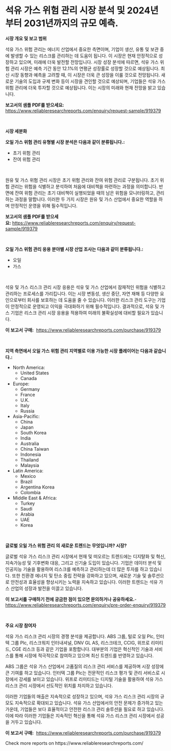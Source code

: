 <p><h1>석유 가스 위험 관리 시장 분석 및 2024년부터 2031년까지의 규모 예측.</h1></p><p><strong>시장 개요 및 보고 범위</strong></p>
<p><p>석유 가스 위험 관리는 에너지 산업에서 중요한 측면이며, 기업이 생산, 유통 및 보관 중에 발생할 수 있는 리스크를 관리하는 데 도움이 됩니다. 이 시장은 현재 안정적으로 성장하고 있으며, 미래에 더욱 발전할 전망입니다. 시장 성장 분석에 따르면, 석유 가스 위험 관리 시장은 예측 기간 동안 12.1%의 연평균 성장률로 성장할 것으로 예상됩니다. 최신 시장 동향과 예측을 고려할 때, 이 시장은 더욱 큰 성장을 이룰 것으로 전망됩니다. 새로운 기술의 도입과 규제 변화 등이 시장을 견인할 것으로 예상되며, 기업들은 석유 가스 위험 관리에 더욱 투자할 것으로 예상됩니다. 이는 시장의 미래와 현재 전망을 밝고 있습니다.</p></p>
<p><strong>보고서의 샘플 PDF를 받으세요:</strong> <a href="https://www.reliableresearchreports.com/enquiry/request-sample/919379">https://www.reliableresearchreports.com/enquiry/request-sample/919379</a></p>
<p>&nbsp;</p>
<p><strong>시장 세분화</strong></p>
<p><strong>오일 가스 위험 관리 유형별 시장 분석은 다음과 같이 분류됩니다.:</strong></p>
<p><ul><li>초기 위험 관리</li><li>잔여 위험 관리</li></ul></p>
<p>&nbsp;</p>
<p><p>원유 및 가스 위험 관리 시장은 초기 위험 관리와 잔여 위험 관리로 구분됩니다. 초기 위험 관리는 위험을 식별하고 분석하여 처음에 대비책을 마련하는 과정을 의미합니다. 반면에 잔여 위험 관리는 초기 대비책이 실행되었을 때의 남은 위험을 모니터링하고, 관리하는 과정을 말합니다. 이러한 두 가지 시장은 원유 및 가스 산업에서 중요한 역할을 하며 안정적인 운영을 위해 필수적입니다.</p></p>
<p><strong>보고서의 샘플 PDF를 받으세요:</strong>&nbsp;<a href="https://www.reliableresearchreports.com/enquiry/request-sample/919379">https://www.reliableresearchreports.com/enquiry/request-sample/919379</a></p>
<p>&nbsp;</p>
<p><strong> 오일 가스 위험 관리 응용 분야별 시장 산업 조사는 다음과 같이 분류됩니다.:</strong></p>
<p><ul><li>오일</li><li>가스</li></ul></p>
<p>&nbsp;</p>
<p><p>석유 및 가스 리스크 관리 시장 응용은 석유 및 가스 산업에서 잠재적인 위험을 식별하고 관리하는 프로세스를 가리킵니다. 이는 시장 변동성, 생산 중단, 자연 재해 등 다양한 요인으로부터 회사를 보호하는 데 도움을 줄 수 있습니다. 이러한 리스크 관리 도구는 기업이 안정적으로 운영되고 이익을 극대화하기 위해 필수적입니다. 결과적으로, 석유 및 가스 기업은 리스크 관리 시장 응용을 적용하여 미래의 불확실성에 대비할 필요가 있습니다.</p></p>
<p><strong>이 보고서 구매:</strong>&nbsp; <a href="https://www.reliableresearchreports.com/purchase/919379">https://www.reliableresearchreports.com/purchase/919379</a></p>
<p>&nbsp;</p>
<p><strong>지역 측면에서 오일 가스 위험 관리 지역별로 이용 가능한 시장 플레이어는 다음과 같습니다.:</strong></p>
<p><ul>
    <li>
        North America:
        <ul>
            <li>United States</li>
            <li>Canada</li>
        </ul>
    </li>
    <li>
        Europe:
        <ul>
            <li>Germany</li>
            <li>France</li>
            <li>U.K.</li>
            <li>Italy</li>
            <li>Russia</li>
        </ul>
    </li>
    <li>
        Asia-Pacific:
        <ul>
            <li>China</li>
            <li>Japan</li>
            <li>South Korea</li>
            <li>India</li>
            <li>Australia</li>
            <li>China Taiwan</li>
            <li>Indonesia</li>
            <li>Thailand</li>
            <li>Malaysia</li>
        </ul>
    </li>
    <li>
        Latin America:
        <ul>
            <li>Mexico</li>
            <li>Brazil</li>
            <li>Argentina Korea</li>
            <li>Colombia</li>
        </ul>
    </li>
    <li>
        Middle East & Africa:
        <ul>
            <li>Turkey</li>
            <li>Saudi</li>
            <li>Arabia</li>
            <li>UAE</li>
            <li>Korea</li>
        </ul>
    </li>
    </ul></p>
<p>&nbsp;</p>
<p><strong>글로벌 오일 가스 위험 관리 의 새로운 트렌드는 무엇입니까? 시장?</strong></p>
<p><p>글로벌 석유 가스 리스크 관리 시장에서 현재 및 떠오르는 트렌드에는 디지턀화 및 혁신, 지속가능성 및 기후변화 대응, 그리고 신기술 도입이 있습니다. 기업은 데이터 분석 및 인공지능 기술을 활용하여 리스크를 예측하고 관리하는데 더 많은 투자를 하고 있습니다. 또한 친환경 에너지 및 탄소 중립 전략을 강화하고 있으며, 새로운 기술 및 솔루션으로 안전성과 효율성을 향상시키는 노력을 지속하고 있습니다. 이러한 트렌드는 석유 가스 산업의 성장과 발전을 이끌고 있습니다.</p></p>
<p><strong>이 보고서를 구매하기 전에 궁금한 점이 있으면 문의하거나 공유하세요.</strong>- <a href="https://www.reliableresearchreports.com/enquiry/pre-order-enquiry/919379">https://www.reliableresearchreports.com/enquiry/pre-order-enquiry/919379</a></p>
<p>&nbsp;</p>
<p><strong>주요 시장 참여자</strong></p>
<p><p>석유 가스 리스크 관리 시장의 경쟁 분석을 제공합니다. ABS 그룹, 털로 오일 Plc, 인터텍 그룹 Plc, 리스크워치 인터내셔널, DNV GL AS, 리스크테크, CCIG, 위프로 리미티드, CGE 리스크 등과 같은 기업을 포함합니다. 대부분의 기업은 혁신적인 기술과 서비스를 통해 시장에 적극적으로 참여하고 있으며 최신 트렌드를 반영하고 있습니다.</p><p>ABS 그룹은 석유 가스 산업에서 고품질의 리스크 관리 서비스를 제공하며 시장 성장에 큰 기여를 하고 있습니다. 인터텍 그룹 Plc는 전문적인 리스크 평가 및 관리 서비스로 시장에서 강세를 보이고 있습니다. 위프로 리미티드는 디지털 기술을 활용하여 석유 가스 리스크 관리 시장에서 선도적인 위치를 차지하고 있습니다.</p><p>이러한 기업들의 매출은 지속적으로 성장하고 있으며, 석유 가스 리스크 관리 시장의 규모도 지속적으로 확대되고 있습니다. 석유 가스 산업에서의 안전 문제가 증가하고 있는 가운데, 기업들은 보다 효율적이고 안전한 리스크 관리 솔루션을 필요로 하고 있습니다. 이에 따라 이러한 기업들은 지속적인 혁신을 통해 석유 가스 리스크 관리 시장에서 성공을 거두고 있습니다.</p></p>
<p><strong>이 보고서 구매:</strong>&nbsp;&nbsp;<a href="https://www.reliableresearchreports.com/purchase/919379">https://www.reliableresearchreports.com/purchase/919379</a></p>
<p>Check more reports on https://www.reliableresearchreports.com/</p>
